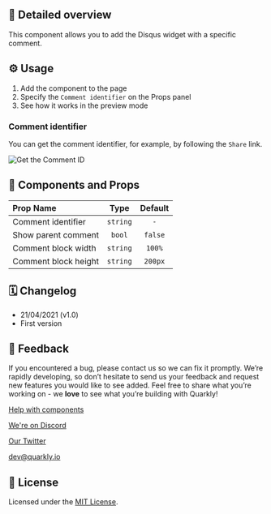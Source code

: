 ## 📖 Detailed overview

This component allows you to add the Disqus widget with a specific comment.

## ⚙️ Usage

1.  Add the component to the page
2.  Specify the `Comment identifier` on the Props panel
3.  See how it works in the preview mode

### Comment identifier

You can get the comment identifier, for example, by following the `Share` link.

![Get the Comment ID](https://test-upl.quarkly.io/60474504627982001eb71a51/images/3.png?v=2021-04-22T09:46:00.296Z)

## 🧩 Components and Props

| Prop Name            |   Type   | Default |
| :------------------- | :------: | :-----: |
| Comment identifier   | `string` |   `-`   |
| Show parent comment  |  `bool`  | `false` |
| Comment block width  | `string` | `100%`  |
| Comment block height | `string` | `200px` |

## 🗓 Changelog

-   21/04/2021 (v1.0)
-   First version

## 📮 Feedback

If you encountered a bug, please contact us so we can fix it promptly. We’re rapidly developing, so don’t hesitate to send us your feedback and request new features you would like to see added. Feel free to share what you’re working on - we **love** to see what you’re building with Quarkly!

[Help with components](https://community.quarkly.io/c/requests/11)

[We're on Discord](https://discord.gg/SuF9vCMJGW)

[Our Twitter](https://twitter.com/quarklyapp)

[dev@quarkly.io](mailto:dev@quarkly.io)

## 📝 License

Licensed under the [MIT License](https://raw.githubusercontent.com/quarkly/community-kit/master/LICENSE).
